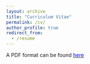 ```yaml
---
layout: archive
title: "Curriculum Vitae"
permalink: /cv/
author_profile: true
redirect_from:
  - /resume
---
```


<p>A PDF format can be found <a href='https://github.com/TsingQAQ/TsingQAQ.github.io/blob/master/files/CV_Jixiang_Qing.pdf'><font color="blue">here</font></a></p>
